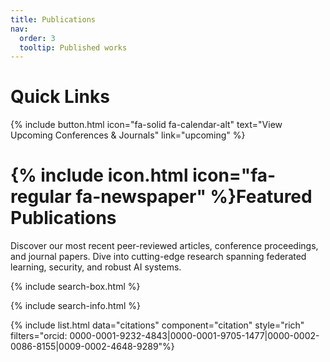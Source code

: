 ```yaml
---
title: Publications
nav:
  order: 3
  tooltip: Published works
---
```


# Quick Links

{%
include button.html
icon="fa-solid fa-calendar-alt"
text="View Upcoming Conferences & Journals"
link="upcoming"
%}

# {% include icon.html icon="fa-regular fa-newspaper" %}Featured Publications


Discover our most recent peer-reviewed articles, conference proceedings, and journal papers. Dive into cutting-edge research spanning federated learning, security, and robust AI systems.





{% include search-box.html %}

{% include search-info.html %}

{% include list.html data="citations" component="citation" style="rich" filters="orcid: 0000-0001-9232-4843|0000-0001-9705-1477|0000-0002-0086-8155|0009-0002-4648-9289"%}
